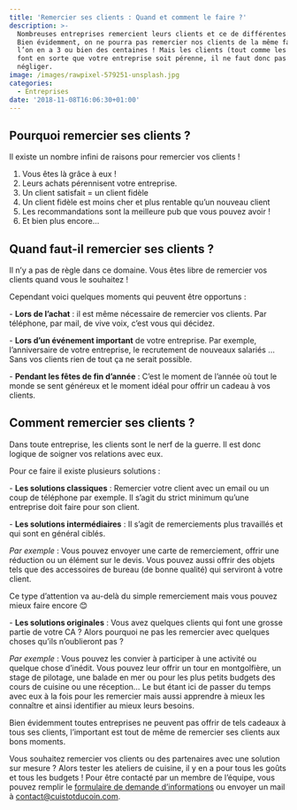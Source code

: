 ```yaml
---
title: 'Remercier ses clients : Quand et comment le faire ?'
description: >-
  Nombreuses entreprises remercient leurs clients et ce de différentes manières.
  Bien évidemment, on ne pourra pas remercier nos clients de la même façon si
  l’on en a 3 ou bien des centaines ! Mais les clients (tout comme les employés)
  font en sorte que votre entreprise soit pérenne, il ne faut donc pas les
  négliger.
image: /images/rawpixel-579251-unsplash.jpg
categories:
  - Entreprises
date: '2018-11-08T16:06:30+01:00'
---
```

## Pourquoi remercier ses clients ?

Il existe un nombre infini de raisons pour remercier vos clients !

1. Vous êtes là grâce à eux !
2. Leurs achats pérennisent votre entreprise.
3. Un client satisfait = un client fidèle
4. Un client fidèle est moins cher et plus rentable qu’un nouveau client
5. Les recommandations sont la meilleure pub que vous pouvez avoir !
6. Et bien plus encore…

## Quand faut-il remercier ses clients ?

Il n’y a pas de règle dans ce domaine. Vous êtes libre de remercier vos clients quand vous le souhaitez !

Cependant voici quelques moments qui peuvent être opportuns :

\- **Lors de l’achat** : il est même nécessaire de remercier vos clients. Par téléphone, par mail, de vive voix, c’est vous qui décidez.

\- **Lors d’un événement important** de votre entreprise. Par exemple, l’anniversaire de votre entreprise, le recrutement de nouveaux salariés … Sans vos clients rien de tout ça ne serait possible.

\- **Pendant les fêtes de fin d’année** : C’est le moment de l’année où tout le monde se sent généreux et le moment idéal pour offrir un cadeau à vos clients.

## Comment remercier ses clients ?

Dans toute entreprise, les clients sont le nerf de la guerre. Il est donc logique de soigner vos relations avec eux. 

Pour ce faire il existe plusieurs solutions :

\- **Les solutions classiques** : Remercier votre client avec un email ou un coup de téléphone par exemple. Il s’agit du strict minimum qu’une entreprise doit faire pour son client.

\- **Les solutions intermédiaires** : Il s’agit de remerciements plus travaillés et qui sont en général ciblés.  

_Par exemple_ : Vous pouvez envoyer une carte de remerciement, offrir une réduction ou un élément sur le devis. Vous pouvez aussi offrir des objets tels que des accessoires de bureau (de bonne qualité) qui serviront à votre client. 

Ce type d’attention va au-delà du simple remerciement mais vous pouvez mieux faire encore 😊

\- **Les solutions originales** : Vous avez quelques clients qui font une grosse partie de votre CA ? Alors pourquoi ne pas les remercier avec quelques choses qu’ils n’oublieront pas ?

_Par exemple_ : Vous pouvez les convier à participer à une activité ou quelque chose d’inédit. Vous pouvez leur offrir un tour en montgolfière, un stage de pilotage, une balade en mer ou pour les plus petits budgets des cours de cuisine ou une réception… Le but étant ici de passer du temps avec eux à la fois pour les remercier mais aussi apprendre à mieux les connaître et ainsi identifier au mieux leurs besoins. 

Bien évidemment toutes entreprises ne peuvent pas offrir de tels cadeaux à tous ses clients, l’important est tout de même de remercier ses clients aux bons moments.

Vous souhaitez remercier vos clients ou des partenaires avec une solution sur mesure ? Alors tester les ateliers de cuisine, il y en a pour tous les goûts et tous les budgets ! Pour être contacté par un membre de l’équipe, vous pouvez remplir le [formulaire de demande d’informations](https://www.cuistotducoin.com/business) ou envoyer un mail à contact@cuistotducoin.com.
